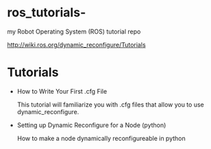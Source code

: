 # ros_tutorials-
my Robot Operating System (ROS) tutorial repo 

http://wiki.ros.org/dynamic_reconfigure/Tutorials

# Tutorials
* How to Write Your First .cfg File

  This tutorial will familiarize you with .cfg files that allow you to use dynamic_reconfigure.
  
* Setting up Dynamic Reconfigure for a Node (python)

  How to make a node dynamically reconfigureable in python

